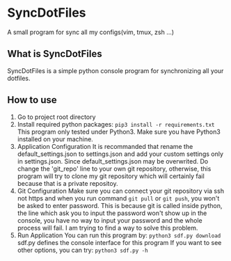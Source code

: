 # SyncDotFiles
A small program for sync all my configs(vim, tmux, zsh ...)

## What is SyncDotFiles
SyncDotFiles is a simple python console program for synchronizing all your dotfiles.

## How to use
1. Go to project root directory
2. Install required python packages:
`pip3 install -r requirements.txt`
This program only tested under Python3. Make sure you have Python3 installed on your machine.
3. Application Configuration
It is recommanded that rename the default_settings.json to settings.json and add your custom settings only in settings.json. Since default_settings.json may be overwrited.
Do change the 'git_repo' line to your own git repository, otherwise, this program will try to clone my git repository which will certainly fail because that is a private repositoy.
4. Git Configuration
Make sure you can connect your git repository via ssh not https and when you run command `git pull` or `git push`, you won't be asked to enter password. This is because git is called inside python, the line which ask you to input the password won't show up in the console, you have no way to input your password and the whole process will fail.
I am trying to find a way to solve this problem.
5. Run Application
You can run this program by:
`python3 sdf.py download`
sdf.py defines the console interface for this program
If you want to see other options, you can try:
`python3 sdf.py -h`
